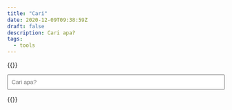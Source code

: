 ```yaml
---
title: "Cari"
date: 2020-12-09T09:38:59Z
draft: false
description: Cari apa? 
tags:
  - tools
---
```


{{<html>}}
 <style>
  .cari {
   width: 100%;
   padding: .5rem;
   box-sizing: border-box;
  }
 </style>
 <form class="formCari">
  <input class="cari" placeholder="Cari apa?" required>
 </form>
 <div class="hasil">
  <ol>
   <!--
   <li><a href="/">Halo</a></li>
   <li><a href="/">Halo</a></li>
   <li><a href="/">Halo</a></li>
   -->
  </ol>
 </div>
 <script>
  document.querySelector(".formCari").addEventListener("submit", (x) => {
   x.preventDefault()
   async function mulaiCari(){
    let hasil = await fetch('/posts/index.json').then(x => x.json())
    hasil = await hasil
    let yangDicari = document.querySelector('.cari').value.toLowerCase()
    hasil.map(x => {
      x.judulKecil = x.judul.toLowerCase()
      x.isiKecil = x.isi.toLowerCase()
    })
    hasil = hasil.sort((x, y) => x.judul > y.judul)
    let ketemu = []
    for (let y of hasil){
      if (y.judulKecil.includes(yangDicari) || y.isiKecil.includes(yangDicari)) {
        ketemu = [...ketemu, y]
      }
    }
    if (ketemu.length > 0) {
      document.querySelector('.hasil ol').innerHTML = ketemu.map(x => `<li><a href='${x.link}'>${x.judul}</a></li>`).join('')
    } else {
      document.querySelector('.hasil ol').innerHTML = `
        <li><a href='/cari'>Nggak Ketemu</a></li>
      `
    }
   }
   mulaiCari()
  })
 </script>
{{</html>}}